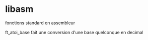 # libasm
fonctions standard en assembleur

ft_atoi_base fait une conversion d'une base quelconque en decimal
